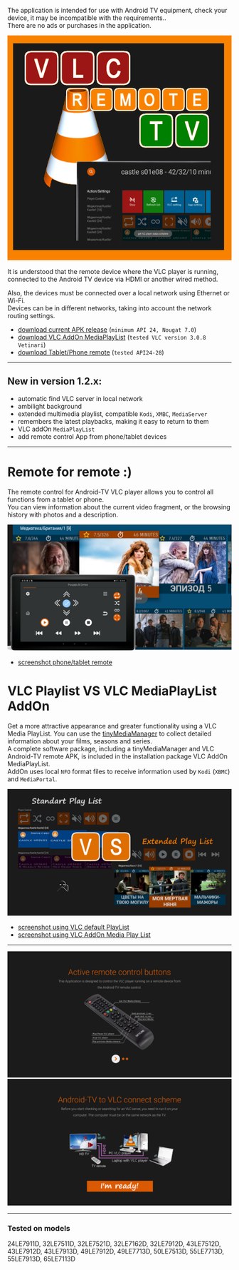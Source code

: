 
The application is intended for use with Android TV equipment, check your device, it may be incompatible with the requirements..  
There are no ads or purchases in the application.  

![VLC Android-TV remote](img/banner600x600b.png)

It is understood that the remote device where the VLC player is running, connected to the Android TV device via HDMI or another wired method.  

Also, the devices must be connected over a local network using Ethernet or Wi-Fi.  
Devices can be in different networks, taking into account the network routing settings.  

- [download current APK release](https://github.com/CloneTV/VLC-TV-Remote/releases/download/1.2.0/avlctv-remote-release.apk) (`minimum API 24, Nougat 7.0`)
- [download VLC AddOn MediaPlayList](https://github.com/CloneTV/VLC-TV-Remote/releases/download/1.2.0/VLCAddOnMediaPlayList.exe) (`tested VLC version 3.0.8 Vetinari`)
- [download Tablet/Phone remote](https://github.com/CloneTV/VLC-TV-Remote/releases/download/1.2.0/vlcatv-phone-tablet-remote-release.apk) (`tested API24-28`)

---

## New in version 1.2.x:

- automatic find VLC server in local network  
- ambilight background  
- extended multimedia playlist, compatible `Kodi`, `XMBC`, `MediaServer`  
- remembers the latest playbacks, making it easy to return to them  
- VLC addOn `MediaPlayList`  
- add remote control App from phone/tablet devices  

---

# Remote for remote :)

The remote control for Android-TV VLC player allows you to control all functions from a tablet or phone.  
You can view information about the current video fragment, or the browsing history with photos and a description.  

![VLC Android-TV remote - phone/tablet remote](img/atvremote-poster.png)  

- [screenshot phone/tablet remote](phone-tablet-remote-Page.md)  


# VLC Playlist VS VLC MediaPlayList AddOn

Get a more attractive appearance and greater functionality using a VLC Media PlayList.  You can use the [tinyMediaManager](https://www.tinymediamanager.org/) to collect detailed information about your films, seasons and series.  
A complete software package, including a tinyMediaManager and VLC Android-TV remote APK, is included in the installation package VLC AddOn MediaPlayList.  
AddOn uses local `NFO` format files to receive information used by `Kodi` (`XBMC`) and `MediaPortal`.  

![VLC Android-TV remote - screencap 1](img/playlistVSplaylist.png)  

- [screenshot using VLC default PlayList](VLC-default-PlayList-Page.md)  
- [screenshot using VLC AddOn Media Play List](VLC-Media-PlayList-Page.md)

---

![VLC Android-TV remote - screencap Help page 1](img/avlctv-remote-5700834.png)
![VLC Android-TV remote - screencap Help page 2](img/avlctv-remote-5700842.png)

---

### Tested on models

24LE7911D, 32LE7511D, 32LE7521D, 32LE7162D, 32LE7912D, 43LE7512D, 43LE7912D, 43LE7913D, 49LE7912D, 49LE7713D, 50LE7513D, 55LE7713D, 55LE7913D, 65LE7113D  
